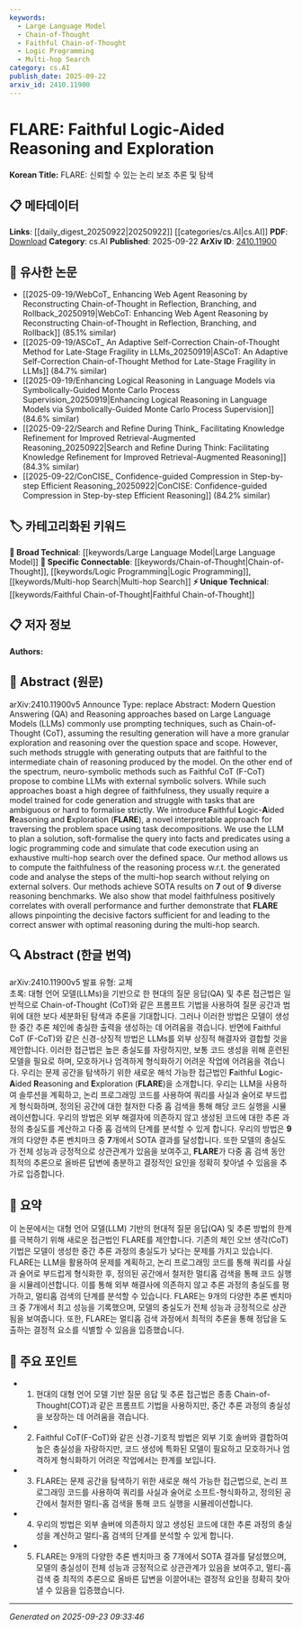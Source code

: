 ```yaml
---
keywords:
  - Large Language Model
  - Chain-of-Thought
  - Faithful Chain-of-Thought
  - Logic Programming
  - Multi-hop Search
category: cs.AI
publish_date: 2025-09-22
arxiv_id: 2410.11900
---
```


<!-- KEYWORD_LINKING_METADATA:
{
  "processed_timestamp": "2025-09-23T09:33:46.551842",
  "vocabulary_version": "1.0",
  "selected_keywords": [
    "Large Language Model",
    "Chain-of-Thought",
    "Faithful Chain-of-Thought",
    "Logic Programming",
    "Multi-hop Search"
  ],
  "rejected_keywords": [],
  "similarity_scores": {
    "Large Language Model": 0.85,
    "Chain-of-Thought": 0.82,
    "Faithful Chain-of-Thought": 0.78,
    "Logic Programming": 0.8,
    "Multi-hop Search": 0.77
  },
  "extraction_method": "AI_prompt_based",
  "budget_applied": true,
  "candidates_json": {
    "candidates": [
      {
        "surface": "Large Language Models",
        "canonical": "Large Language Model",
        "aliases": [
          "LLM"
        ],
        "category": "broad_technical",
        "rationale": "Central to the paper's methodology, linking to a broad technical category.",
        "novelty_score": 0.3,
        "connectivity_score": 0.9,
        "specificity_score": 0.5,
        "link_intent_score": 0.85
      },
      {
        "surface": "Chain-of-Thought",
        "canonical": "Chain-of-Thought",
        "aliases": [
          "CoT"
        ],
        "category": "specific_connectable",
        "rationale": "Key reasoning technique discussed in the paper, relevant for linking reasoning methods.",
        "novelty_score": 0.65,
        "connectivity_score": 0.78,
        "specificity_score": 0.8,
        "link_intent_score": 0.82
      },
      {
        "surface": "Faithful CoT",
        "canonical": "Faithful Chain-of-Thought",
        "aliases": [
          "F-CoT"
        ],
        "category": "unique_technical",
        "rationale": "Unique method proposed in the paper, enhancing reasoning faithfulness.",
        "novelty_score": 0.7,
        "connectivity_score": 0.6,
        "specificity_score": 0.85,
        "link_intent_score": 0.78
      },
      {
        "surface": "Logic Programming",
        "canonical": "Logic Programming",
        "aliases": [],
        "category": "specific_connectable",
        "rationale": "Integral to the proposed method, facilitating logical reasoning connections.",
        "novelty_score": 0.55,
        "connectivity_score": 0.75,
        "specificity_score": 0.7,
        "link_intent_score": 0.8
      },
      {
        "surface": "Multi-hop Search",
        "canonical": "Multi-hop Search",
        "aliases": [],
        "category": "specific_connectable",
        "rationale": "Describes the search strategy used, relevant for linking complex reasoning processes.",
        "novelty_score": 0.6,
        "connectivity_score": 0.72,
        "specificity_score": 0.76,
        "link_intent_score": 0.77
      }
    ],
    "ban_list_suggestions": [
      "Reasoning",
      "Performance"
    ]
  },
  "decisions": [
    {
      "candidate_surface": "Large Language Models",
      "resolved_canonical": "Large Language Model",
      "decision": "linked",
      "scores": {
        "novelty": 0.3,
        "connectivity": 0.9,
        "specificity": 0.5,
        "link_intent": 0.85
      }
    },
    {
      "candidate_surface": "Chain-of-Thought",
      "resolved_canonical": "Chain-of-Thought",
      "decision": "linked",
      "scores": {
        "novelty": 0.65,
        "connectivity": 0.78,
        "specificity": 0.8,
        "link_intent": 0.82
      }
    },
    {
      "candidate_surface": "Faithful CoT",
      "resolved_canonical": "Faithful Chain-of-Thought",
      "decision": "linked",
      "scores": {
        "novelty": 0.7,
        "connectivity": 0.6,
        "specificity": 0.85,
        "link_intent": 0.78
      }
    },
    {
      "candidate_surface": "Logic Programming",
      "resolved_canonical": "Logic Programming",
      "decision": "linked",
      "scores": {
        "novelty": 0.55,
        "connectivity": 0.75,
        "specificity": 0.7,
        "link_intent": 0.8
      }
    },
    {
      "candidate_surface": "Multi-hop Search",
      "resolved_canonical": "Multi-hop Search",
      "decision": "linked",
      "scores": {
        "novelty": 0.6,
        "connectivity": 0.72,
        "specificity": 0.76,
        "link_intent": 0.77
      }
    }
  ]
}
-->

# FLARE: Faithful Logic-Aided Reasoning and Exploration

**Korean Title:** FLARE: 신뢰할 수 있는 논리 보조 추론 및 탐색

## 📋 메타데이터

**Links**: [[daily_digest_20250922|20250922]] [[categories/cs.AI|cs.AI]]
**PDF**: [Download](https://arxiv.org/pdf/2410.11900.pdf)
**Category**: cs.AI
**Published**: 2025-09-22
**ArXiv ID**: [2410.11900](https://arxiv.org/abs/2410.11900)

## 🔗 유사한 논문
- [[2025-09-19/WebCoT_ Enhancing Web Agent Reasoning by Reconstructing Chain-of-Thought in Reflection, Branching, and Rollback_20250919|WebCoT: Enhancing Web Agent Reasoning by Reconstructing Chain-of-Thought in Reflection, Branching, and Rollback]] (85.1% similar)
- [[2025-09-19/ASCoT_ An Adaptive Self-Correction Chain-of-Thought Method for Late-Stage Fragility in LLMs_20250919|ASCoT: An Adaptive Self-Correction Chain-of-Thought Method for Late-Stage Fragility in LLMs]] (84.7% similar)
- [[2025-09-19/Enhancing Logical Reasoning in Language Models via Symbolically-Guided Monte Carlo Process Supervision_20250919|Enhancing Logical Reasoning in Language Models via Symbolically-Guided Monte Carlo Process Supervision]] (84.6% similar)
- [[2025-09-22/Search and Refine During Think_ Facilitating Knowledge Refinement for Improved Retrieval-Augmented Reasoning_20250922|Search and Refine During Think: Facilitating Knowledge Refinement for Improved Retrieval-Augmented Reasoning]] (84.3% similar)
- [[2025-09-22/ConCISE_ Confidence-guided Compression in Step-by-step Efficient Reasoning_20250922|ConCISE: Confidence-guided Compression in Step-by-step Efficient Reasoning]] (84.2% similar)

## 🏷️ 카테고리화된 키워드
**🧠 Broad Technical**: [[keywords/Large Language Model|Large Language Model]]
**🔗 Specific Connectable**: [[keywords/Chain-of-Thought|Chain-of-Thought]], [[keywords/Logic Programming|Logic Programming]], [[keywords/Multi-hop Search|Multi-hop Search]]
**⚡ Unique Technical**: [[keywords/Faithful Chain-of-Thought|Faithful Chain-of-Thought]]

## 📋 저자 정보

**Authors:** 

## 📄 Abstract (원문)

arXiv:2410.11900v5 Announce Type: replace 
Abstract: Modern Question Answering (QA) and Reasoning approaches based on Large Language Models (LLMs) commonly use prompting techniques, such as Chain-of-Thought (CoT), assuming the resulting generation will have a more granular exploration and reasoning over the question space and scope. However, such methods struggle with generating outputs that are faithful to the intermediate chain of reasoning produced by the model. On the other end of the spectrum, neuro-symbolic methods such as Faithful CoT (F-CoT) propose to combine LLMs with external symbolic solvers. While such approaches boast a high degree of faithfulness, they usually require a model trained for code generation and struggle with tasks that are ambiguous or hard to formalise strictly. We introduce $\textbf{F}$aithful $\textbf{L}$ogic-$\textbf{A}$ided $\textbf{R}$easoning and $\textbf{E}$xploration ($\textbf{FLARE}$), a novel interpretable approach for traversing the problem space using task decompositions. We use the LLM to plan a solution, soft-formalise the query into facts and predicates using a logic programming code and simulate that code execution using an exhaustive multi-hop search over the defined space. Our method allows us to compute the faithfulness of the reasoning process w.r.t. the generated code and analyse the steps of the multi-hop search without relying on external solvers. Our methods achieve SOTA results on $\mathbf{7}$ out of $\mathbf{9}$ diverse reasoning benchmarks. We also show that model faithfulness positively correlates with overall performance and further demonstrate that $\textbf{FLARE}$ allows pinpointing the decisive factors sufficient for and leading to the correct answer with optimal reasoning during the multi-hop search.

## 🔍 Abstract (한글 번역)

arXiv:2410.11900v5 발표 유형: 교체  
초록: 대형 언어 모델(LLMs)을 기반으로 한 현대의 질문 응답(QA) 및 추론 접근법은 일반적으로 Chain-of-Thought (CoT)와 같은 프롬프트 기법을 사용하여 질문 공간과 범위에 대한 보다 세분화된 탐색과 추론을 기대합니다. 그러나 이러한 방법은 모델이 생성한 중간 추론 체인에 충실한 출력을 생성하는 데 어려움을 겪습니다. 반면에 Faithful CoT (F-CoT)와 같은 신경-상징적 방법은 LLMs를 외부 상징적 해결자와 결합할 것을 제안합니다. 이러한 접근법은 높은 충실도를 자랑하지만, 보통 코드 생성을 위해 훈련된 모델을 필요로 하며, 모호하거나 엄격하게 형식화하기 어려운 작업에 어려움을 겪습니다. 우리는 문제 공간을 탐색하기 위한 새로운 해석 가능한 접근법인 $\textbf{F}$aithful $\textbf{L}$ogic-$\textbf{A}$ided $\textbf{R}$easoning and $\textbf{E}$xploration ($\textbf{FLARE}$)을 소개합니다. 우리는 LLM을 사용하여 솔루션을 계획하고, 논리 프로그래밍 코드를 사용하여 쿼리를 사실과 술어로 부드럽게 형식화하며, 정의된 공간에 대한 철저한 다중 홉 검색을 통해 해당 코드 실행을 시뮬레이션합니다. 우리의 방법은 외부 해결자에 의존하지 않고 생성된 코드에 대한 추론 과정의 충실도를 계산하고 다중 홉 검색의 단계를 분석할 수 있게 합니다. 우리의 방법은 $\mathbf{9}$개의 다양한 추론 벤치마크 중 $\mathbf{7}$개에서 SOTA 결과를 달성합니다. 또한 모델의 충실도가 전체 성능과 긍정적으로 상관관계가 있음을 보여주고, $\textbf{FLARE}$가 다중 홉 검색 동안 최적의 추론으로 올바른 답변에 충분하고 결정적인 요인을 정확히 찾아낼 수 있음을 추가로 입증합니다.

## 📝 요약

이 논문에서는 대형 언어 모델(LLM) 기반의 현대적 질문 응답(QA) 및 추론 방법의 한계를 극복하기 위해 새로운 접근법인 FLARE를 제안합니다. 기존의 체인 오브 생각(CoT) 기법은 모델이 생성한 중간 추론 과정의 충실도가 낮다는 문제를 가지고 있습니다. FLARE는 LLM을 활용하여 문제를 계획하고, 논리 프로그래밍 코드를 통해 쿼리를 사실과 술어로 부드럽게 형식화한 후, 정의된 공간에서 철저한 멀티홉 검색을 통해 코드 실행을 시뮬레이션합니다. 이를 통해 외부 해결사에 의존하지 않고 추론 과정의 충실도를 평가하고, 멀티홉 검색의 단계를 분석할 수 있습니다. FLARE는 9개의 다양한 추론 벤치마크 중 7개에서 최고 성능을 기록했으며, 모델의 충실도가 전체 성능과 긍정적으로 상관됨을 보여줍니다. 또한, FLARE는 멀티홉 검색 과정에서 최적의 추론을 통해 정답을 도출하는 결정적 요소를 식별할 수 있음을 입증했습니다.

## 🎯 주요 포인트

- 1. 현대의 대형 언어 모델 기반 질문 응답 및 추론 접근법은 종종 Chain-of-Thought(COT)과 같은 프롬프트 기법을 사용하지만, 중간 추론 과정의 충실성을 보장하는 데 어려움을 겪습니다.
- 2. Faithful CoT(F-CoT)와 같은 신경-기호적 방법은 외부 기호 솔버와 결합하여 높은 충실성을 자랑하지만, 코드 생성에 특화된 모델이 필요하고 모호하거나 엄격하게 형식화하기 어려운 작업에서는 한계를 보입니다.
- 3. FLARE는 문제 공간을 탐색하기 위한 새로운 해석 가능한 접근법으로, 논리 프로그래밍 코드를 사용하여 쿼리를 사실과 술어로 소프트-형식화하고, 정의된 공간에서 철저한 멀티-홉 검색을 통해 코드 실행을 시뮬레이션합니다.
- 4. 우리의 방법은 외부 솔버에 의존하지 않고 생성된 코드에 대한 추론 과정의 충실성을 계산하고 멀티-홉 검색의 단계를 분석할 수 있게 합니다.
- 5. FLARE는 9개의 다양한 추론 벤치마크 중 7개에서 SOTA 결과를 달성했으며, 모델의 충실성이 전체 성능과 긍정적으로 상관관계가 있음을 보여주고, 멀티-홉 검색 중 최적의 추론으로 올바른 답변을 이끌어내는 결정적 요인을 정확히 찾아낼 수 있음을 입증했습니다.


---

*Generated on 2025-09-23 09:33:46*